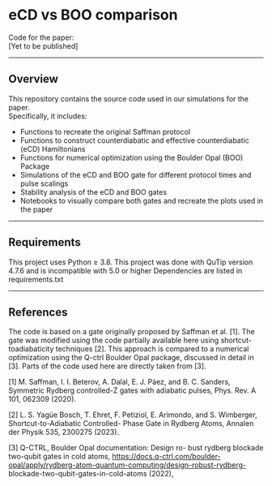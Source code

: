 # eCD vs BOO comparison

Code for the paper:  
[Yet to be published]

---

## Overview

This repository contains the source code used in our simulations for the paper.  
Specifically, it includes:

- Functions to recreate the original Saffman protocol
- Functions to construct counterdiabatic and effective counterdiabatic (eCD) Hamiltonians
- Functions for numerical optimization using the Boulder Opal (BOO) Package
- Simulations of the eCD and BOO gate for different protocol times and pulse scalings
- Stability analysis of the eCD and BOO gates
- Notebooks to visually compare both gates and recreate the plots used in the paper

---

## Requirements

This project uses Python ≥ 3.8. 
This project was done with QuTip version 4.7.6 and is incompatible with 5.0 or higher 
Dependencies are listed in requirements.txt

---

## References

The code is based on a gate originally proposed by Saffman et al. [1]. The gate was modified using the code partially available here using shortcut-toadiabaticity techniques [2]. This approach is compared to a numerical optimization using the Q-ctrl Boulder Opal package, discussed in detail in [3]. Parts of the code used here are directly taken from [3].

[1] M. Saffman, I. I. Beterov, A. Dalal, E. J. Páez, and B. C. Sanders, Symmetric Rydberg controlled-Z gates with adiabatic pulses, Phys. Rev. A 101, 062309 (2020).

[2] L. S. Yagüe Bosch, T. Ehret, F. Petiziol, E. Arimondo, and S. Wimberger, Shortcut-to-Adiabatic Controlled- Phase Gate in Rydberg Atoms, Annalen der Physik 535, 2300275 (2023).

[3] Q-CTRL, Boulder Opal documentation: Design ro- bust rydberg blockade two-qubit gates in cold atoms, https://docs.q-ctrl.com/boulder-opal/apply/rydberg-atom-quantum-computing/design-robust-rydberg- blockade-two-qubit-gates-in-cold-atoms (2022),
